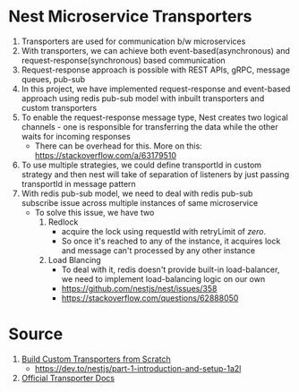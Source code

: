 # Nest Microservice Transporters
1. Transporters are used for communication b/w microservices
2. With transporters, we can achieve both event-based(asynchronous) and request-response(synchronous) based communication
3. Request-response approach is possible with REST APIs, gRPC, message queues, pub-sub
4. In this project, we have implemented request-response and event-based approach using redis pub-sub model with inbuilt transporters and custom transporters
5. To enable the request-response message type, Nest creates two logical channels - one is responsible for transferring the data while the other waits for incoming responses
    - There can be overhead for this. More on this: https://stackoverflow.com/a/63179510
6. To use multiple strategies, we could define transportId in custom strategy and then nest will take of separation of listeners by just passing transportId in message pattern
7. With redis pub-sub model, we need to deal with redis pub-sub subscribe issue across multiple instances of same microservice
    - To solve this issue, we have two
        1. Redlock
            - acquire the lock using requestId with retryLimit of *zero*. 
            - So once it's reached to any of the instance, it acquires lock and message can't processed by any other instance
        2. Load Blancing
            - To deal with it, redis doesn't provide built-in load-balancer, we need to implement load-balancing logic on our own
            - https://github.com/nestjs/nest/issues/358
            - https://stackoverflow.com/questions/62888050

# Source
1. [Build Custom Transporters from Scratch](https://dev.to/nestjs/integrate-nestjs-with-external-services-using-microservice-transporters-part-1-p3)
    - https://dev.to/nestjs/part-1-introduction-and-setup-1a2l
2. [Official Transporter Docs](https://docs.nestjs.com/microservices/basics)